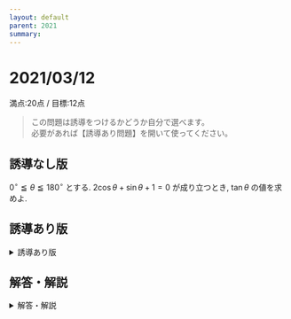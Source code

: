 ```yaml
---
layout: default
parent: 2021
summary: 
---
```


# 2021/03/12

満点:20点 / 目標:12点

> この問題は誘導をつけるかどうか自分で選べます。  
> 必要があれば【誘導あり問題】を開いて使ってください。

## 誘導なし版

$0^{\circ} \leqq \theta \leqq 180^{\circ}$ とする. $2\cos\theta+\sin\theta+1=0$ が成り立つとき, $\tan\theta$ の値を求めよ. 

<div style="page-break-before:always"></div>

## 誘導あり版

<details markdown="1">
<summary>誘導あり版</summary>

(1) 以下の連立方程式を解け.

$$\left\lbrace
\begin{array}[l]
22x+y+1=0 \newline
x^2+y^2=1
\end{array}
\right.$$

(2) $0^{\circ} \leqq \theta \leqq 180^{\circ}$ とする. $2\cos\theta+\sin\theta+1=0$ が成り立つとき, $\tan\theta$ の値を求めよ. 

</details>

<div style="page-break-before:always"></div>

## 解答・解説

<details markdown="1">
<summary>解答・解説</summary>

三角比の相互関係の問題です.
相互関係といえば $\cos^2 \theta + \sin^2 \theta = 1$ ですね.

数学II「図形と方程式」の分野では, 座標平面上の円について学習します. 数学Iでさんざんお世話になった単位円は, 以下のように表されます:$$x^2+y^2=1$$
また, 数学Iで三角比を定義するとき, 単位円上の座標を $(\cos \theta,\ \sin \theta)$ としました. つまり, 三角関数と座標平面には, 以下のような関係があることになります:

$$\left\lbrace
\begin{array}[l]
2x=\cos\theta \newline
y=\sin\theta
\end{array}
\right.$$

(2) では, $2\cos\theta+\sin\theta+1=0$ を満たすような $(\cos \theta,\ \sin \theta)$ の組を求めましたが, これは (1) の連立方程式を解いて, 交点を求めているのと同じことになります.

![graph.PNG](https://qiita-image-store.s3.ap-northeast-1.amazonaws.com/0/559517/6a3ae4f9-8401-1de7-5f6d-c5f2746bd192.png)

さて, 誘導をつけてみましたが, 連立方程式を正しく解けたでしょうか.
連立方程式と言われても, 「足したり引いたりしたら解ける」みたいに思っているのではないでしょうか.
確かに, 中学校で学習した連立方程式は, 係数が定数のものばかりだったので, 仕方のないことです.

中学校で学習した「代入法」を厳密に記述すると, 以下のようになります.

$$\left\lbrace
\begin{array}[l]
2y=f(x) \newline
g(x,\ y)=0
\end{array}
\right.
\ \ \ \Leftrightarrow \ \ \ 
\left\lbrace
\begin{array}[l]
2y=f(x) \newline
g(x,\ f(x))=0
\end{array}
\right.$$

式が 2 本あるとき, 式 (1) を変形して式 (2) に代入するわけですが, 出てきた値は必ず式 (1) に代入して正しいかどうか確認することになります. 
記述例では同値性を重視して記述しました. たぶんここまで書かなくても許されます.

![mathterro_20210313.jpg](https://qiita-image-store.s3.ap-northeast-1.amazonaws.com/0/559517/ad32a10d-1b6b-8e0b-731d-72632d82c6c6.jpeg)

</details>